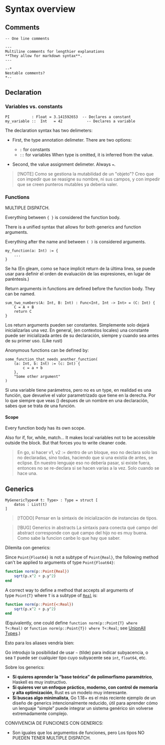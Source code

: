 # Syntax overview

## Comments

```
-- One line comments

---
Multiline comments for lengthier explanations
**They allow for markdown syntax**.
---

--*
Nestable comments?
*--
```

## Declaration

### Variables vs. constants

```
PI          : Float = 3.141592653  -- Declares a constant
my_variable ::  Int   = 42           -- Declares a variable
```

The declaration syntax has two delimeters:

- First, the type annotation delimeter. There are two options:
	- `:` for constants
	- `::` for variables
	When type is omitted, it is inferred from the value.

- Second, the value assignment delimeter. Always ` = `.

> [!NOTE] Como se gestiona la mutabilidad de un "objeto"?
> Creo que con impedir que se reasigne su nombre, ni sus campos, y con impedir que se creen punteros mutables ya debería valer.


### Functions

MULTIPLE DISPATCH.

Everything between `{ }` is considered the function body.

There is a unified syntax that allows for both generics and function arguments.

Everything after the name and between `( )` is considered arguments.

```
my_function(a: Int) := {
	...
}
```

Se ha
(En gleam, como se hace implicit return de la última linea, se puede usar para definir el orden de evaluación de las expresiones, en lugar de paréntesis.)

Return arguments in functions are defined before the function body. They can be named.

```
sum_two_numbers(A: Int, B: Int) : Func<Int, Int -> Int> = (C: Int) {
	C = A + B
	return C
}
```

Los return arguments pueden ser constantes. Simplemente solo dejará inicializarlas una vez. En general, (en contextos locales) una constante puede ser inicializada antes de su declaración, siempre y cuando sea antes de su primer uso. (Like rust)


Anonymous functions can be defined by:

```
some_function_that_needs_another_function(
	(a: Int, b: Int) := (c: Int) {
		c = a + b
	},
	"Some other argument"
)
```

Si una variable tiene parámetros, pero no es un type, en realidad es una función, que devuelve el valor parametrizado que tiene en la derecha. Por lo que siempre que veas () despues de un nombre en una declaración, sabes que se trata de una función.

#### Scope

Every function body has its own scope.

Also for if, for, while, match... It makes local variables not to be accessible outside the block.
But that forces you to write cleaner code.

>En go, si hacer v1, v2 := dentro de un bloque, eso no declara solo las no declaradas, sino todas, haciendo que si una existía de antes, se eclipse.
>En nuestro lenguaje eso no debería pasar, si existe fuera, entonces no se re-declara si se hacen varias a la vez. Solo cuando se hace una.

## Generics

```
MyGenericType<# t: Type> : Type = struct [
	datos : List(t)
]
```


> [!TODO] Pensar en la sintaxis de inicialización de instancias de tipos.

>[!BUG] Generics in abstracts
> La sintaxis para conecta qué campo del abstract corresponde con qué campo del hijo no es muy buena.
> Como sabe la funcion canbe lo que hay que saber.


Dilemita con generics:

Since `Point{Float64}` is not a subtype of `Point{Real}`, the following method can't be applied to arguments of type `Point{Float64}`:

```julia
function norm(p::Point{Real})
    sqrt(p.x^2 + p.y^2)
end
```

A correct way to define a method that accepts all arguments of type `Point{T}` where `T` is a subtype of [`Real`](https://docs.julialang.org/en/v1/base/numbers/#Core.Real) is:

```julia
function norm(p::Point{<:Real})
    sqrt(p.x^2 + p.y^2)
end
```

(Equivalently, one could define `function norm(p::Point{T} where T<:Real)` or `function norm(p::Point{T}) where T<:Real`; see [UnionAll Types](https://docs.julialang.org/en/v1/manual/types/#UnionAll-Types).)



Esto para los aliases vendría bien:

Go introdujo la posibilidad de usar `~` (tilde) para indicar subyacencia, o sea `T` puede ser cualquier tipo cuyo subyacente sea `int`, `float64`, etc.

Sobre los generics:
- **Si quieres aprender la “base teórica” de polimorfismo paramétrico**, Haskell es muy instructivo.
- **Si quieres ver un enfoque práctico, moderno, con control de memoria y alta optimización**, Rust es un modelo muy interesante.
- **Si buscas algo minimalista**, Go 1.18+ es el más reciente ejemplo de un diseño de generics intencionalmente reducido, útil para aprender cómo un lenguaje “simple” puede integrar un sistema genérico sin volverse extremadamente complejo.

CONVIVENCIA DE FUNCIONES CON GENERICS:

- Son iguales que los argumentos de funciones, pero Los tipos NO PUEDEN TENER MULTIPLE DISPATCH. 
